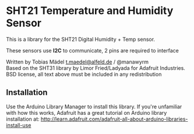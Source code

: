 # SHT21 Temperature and Humidity Sensor
This is a library for the SHT21 Digital Humidity + Temp sensor.

These sensors use **I2C** to communicate, 2 pins are required to interface

Written by Tobias Mädel <t.maedel@alfeld.de> / @manawyrm  
Based on the SHT31 library by Limor Fried/Ladyada for Adafruit Industries.   
BSD license, all text above must be included in any redistribution

## Installation

Use the Arduino Library Manager to install this library. If you're unfamiliar
with how this works, Adafruit has a great tutorial on Arduino library installation
at: http://learn.adafruit.com/adafruit-all-about-arduino-libraries-install-use